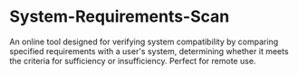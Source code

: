 # System-Requirements-Scan
An online tool designed for verifying system compatibility by comparing specified requirements with a user's system, determining whether it meets the criteria for sufficiency or insufficiency.
Perfect for remote use.

